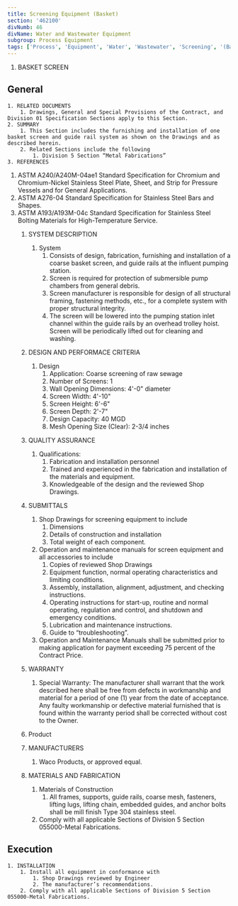 ```yaml
---
title: Screening Equipment (Basket)
section: '462100'
divNumb: 46
divName: Water and Wastewater Equipment
subgroup: Process Equipment
tags: ['Process', 'Equipment', 'Water', 'Wastewater', 'Screening', '(Basket)']
---
```



   1. BASKET SCREEN 

## General


	1. RELATED DOCUMENTS
		1. Drawings, General and Special Provisions of the Contract, and Division 01 Specification Sections apply to this Section.
	2. SUMMARY
		1. This Section includes the furnishing and installation of one basket screen and guide rail system as shown on the Drawings and as described herein.
		2. Related Sections include the following
			1. Division 5 Section “Metal Fabrications”
	3. REFERENCES
   1. ASTM A240/A240M-04ae1 Standard Specification for Chromium and Chromium-Nickel Stainless Steel Plate, Sheet, and Strip for Pressure Vessels and for General Applications.
2. ASTM A276-04 Standard Specification for Stainless Steel Bars and Shapes.
3. ASTM A193/A193M-04c Standard Specification for Stainless Steel Bolting Materials for High-Temperature Service.
	1. SYSTEM DESCRIPTION
		1. System
			1. Consists of design, fabrication, furnishing and installation of a coarse basket screen, and guide rails at the influent pumping station.
			2. Screen is required for protection of submersible pump chambers from general debris.
			3. Screen manufacturer is responsible for design of all structural framing, fastening methods, etc., for a complete system with proper structural integrity.
			4. The screen will be lowered into the pumping station inlet channel within the guide rails by an overhead trolley hoist. Screen will be periodically lifted out for cleaning and washing.
	2. DESIGN AND PERFORMACE CRITERIA
		1. Design
			1. Application: Coarse screening of raw sewage
			2. Number of Screens: 1
			3. Wall Opening Dimensions: 4'-0" diameter
			4. Screen Width: 4'-10"
			5. Screen Height: 6'-6"
			6. Screen Depth: 2'-7"
			7. Design Capacity: 40 MGD
			8. Mesh Opening Size (Clear): 2-3/4 inches
	3. QUALITY ASSURANCE
		1. Qualifications:
			1. Fabrication and installation personnel
			1. Trained and experienced in the fabrication and installation of the materials and equipment.
			2. Knowledgeable of the design and the reviewed Shop Drawings.
	4. SUBMITTALS
		1. Shop Drawings for screening equipment to include
			1. Dimensions
			2. Details of construction and installation
			3. Total weight of each component.
		2. Operation and maintenance manuals for screen equipment and all accessories to include
			1. Copies of reviewed Shop Drawings
			2. Equipment function, normal operating characteristics and limiting conditions.
			3. Assembly, installation, alignment, adjustment, and checking instructions.
			4. Operating instructions for start-up, routine and normal operating, regulation and control, and shutdown and emergency conditions.
			5. Lubrication and maintenance instructions.
			6. Guide to “troubleshooting”.
		3. Operation and Maintenance Manuals shall be submitted prior to making application for payment exceeding 75 percent of the Contract Price.
	5. WARRANTY
		1. Special Warranty: The manufacturer shall warrant that the work described here shall be free from defects in workmanship and material for a period of one (1) year from the date of acceptance. Any faulty workmanship or defective material furnished that is found within the warranty period shall be corrected without cost to the Owner.
   1. Product

	1. MANUFACTURERS
		1. Waco Products, or approved equal.
	2. MATERIALS AND FABRICATION
		1. Materials of Construction
			1. All frames, supports, guide rails, coarse mesh, fasteners, lifting lugs, lifting chain, embedded guides, and anchor bolts shall be mill finish Type 304 stainless steel.
		2. Comply with all applicable Sections of Division 5 Section 055000-Metal Fabrications.

## Execution


	1. INSTALLATION
		1. Install all equipment in conformance with
			1. Shop Drawings reviewed by Engineer
			2. The manufacturer’s recommendations.
		2. Comply with all applicable Sections of Division 5 Section 055000-Metal Fabrications.
   
